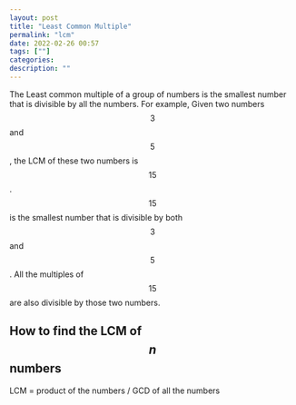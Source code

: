 ```yaml
---
layout: post
title: "Least Common Multiple"
permalink: "lcm"
date: 2022-02-26 00:57
tags: [""]
categories:
description: ""
---
```


The Least common multiple of a group of numbers is the smallest number that is
divisible by all the numbers. For example, Given two numbers $$3$$ and $$5$$,
the LCM of these two numbers is $$15$$. $$15$$ is the smallest number that is
divisible by both $$3$$ and $$5$$. All the multiples of $$15$$ are also
divisible by those two numbers.

## How to find the LCM of $$n$$ numbers

LCM = product of the numbers / GCD of all the numbers

